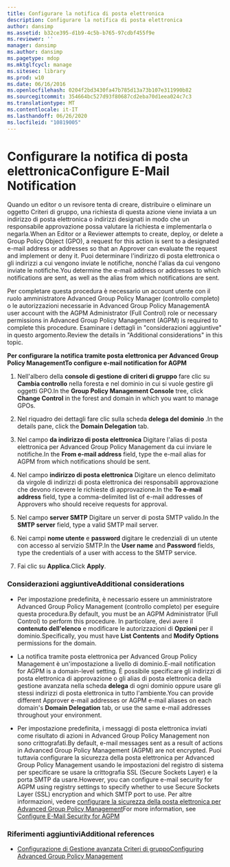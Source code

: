 ```yaml
---
title: Configurare la notifica di posta elettronica
description: Configurare la notifica di posta elettronica
author: dansimp
ms.assetid: b32ce395-d1b9-4c5b-b765-97cdbf455f9e
ms.reviewer: ''
manager: dansimp
ms.author: dansimp
ms.pagetype: mdop
ms.mktglfcycl: manage
ms.sitesec: library
ms.prod: w10
ms.date: 06/16/2016
ms.openlocfilehash: 0204f2bd3430fa47b785d13a73b107e311990b82
ms.sourcegitcommit: 354664bc527d93f80687cd2eba70d1eea024c7c3
ms.translationtype: MT
ms.contentlocale: it-IT
ms.lasthandoff: 06/26/2020
ms.locfileid: "10819005"
---
```

# <span data-ttu-id="777e5-103">Configurare la notifica di posta elettronica</span><span class="sxs-lookup"><span data-stu-id="777e5-103">Configure E-Mail Notification</span></span>


<span data-ttu-id="777e5-104">Quando un editor o un revisore tenta di creare, distribuire o eliminare un oggetto Criteri di gruppo, una richiesta di questa azione viene inviata a un indirizzo di posta elettronica o indirizzi designati in modo che un responsabile approvazione possa valutare la richiesta e implementarla o negarla.</span><span class="sxs-lookup"><span data-stu-id="777e5-104">When an Editor or a Reviewer attempts to create, deploy, or delete a Group Policy Object (GPO), a request for this action is sent to a designated e-mail address or addresses so that an Approver can evaluate the request and implement or deny it.</span></span> <span data-ttu-id="777e5-105">Puoi determinare l'indirizzo di posta elettronica o gli indirizzi a cui vengono inviate le notifiche, nonché l'alias da cui vengono inviate le notifiche.</span><span class="sxs-lookup"><span data-stu-id="777e5-105">You determine the e-mail address or addresses to which notifications are sent, as well as the alias from which notifications are sent.</span></span>

<span data-ttu-id="777e5-106">Per completare questa procedura è necessario un account utente con il ruolo amministratore Advanced Group Policy Manager (controllo completo) o le autorizzazioni necessarie in Advanced Group Policy Management</span><span class="sxs-lookup"><span data-stu-id="777e5-106">A user account with the AGPM Administrator (Full Control) role or necessary permissions in Advanced Group Policy Management (AGPM) is required to complete this procedure.</span></span> <span data-ttu-id="777e5-107">Esaminare i dettagli in "considerazioni aggiuntive" in questo argomento.</span><span class="sxs-lookup"><span data-stu-id="777e5-107">Review the details in "Additional considerations" in this topic.</span></span>

**<span data-ttu-id="777e5-108">Per configurare la notifica tramite posta elettronica per Advanced Group Policy Management</span><span class="sxs-lookup"><span data-stu-id="777e5-108">To configure e-mail notification for AGPM</span></span>**

1.  <span data-ttu-id="777e5-109">Nell'albero della **console di gestione di criteri di gruppo** fare clic su **Cambia controllo** nella foresta e nel dominio in cui si vuole gestire gli oggetti GPO.</span><span class="sxs-lookup"><span data-stu-id="777e5-109">In the **Group Policy Management Console** tree, click **Change Control** in the forest and domain in which you want to manage GPOs.</span></span>

2.  <span data-ttu-id="777e5-110">Nel riquadro dei dettagli fare clic sulla scheda **delega del dominio** .</span><span class="sxs-lookup"><span data-stu-id="777e5-110">In the details pane, click the **Domain Delegation** tab.</span></span>

3.  <span data-ttu-id="777e5-111">Nel campo **da indirizzo di posta elettronica** Digitare l'alias di posta elettronica per Advanced Group Policy Management da cui inviare le notifiche.</span><span class="sxs-lookup"><span data-stu-id="777e5-111">In the **From e-mail address** field, type the e-mail alias for AGPM from which notifications should be sent.</span></span>

4.  <span data-ttu-id="777e5-112">Nel campo **indirizzo di posta elettronica** Digitare un elenco delimitato da virgole di indirizzi di posta elettronica dei responsabili approvazione che devono ricevere le richieste di approvazione.</span><span class="sxs-lookup"><span data-stu-id="777e5-112">In the **To e-mail address** field, type a comma-delimited list of e-mail addresses of Approvers who should receive requests for approval.</span></span>

5.  <span data-ttu-id="777e5-113">Nel campo **server SMTP** Digitare un server di posta SMTP valido.</span><span class="sxs-lookup"><span data-stu-id="777e5-113">In the **SMTP server** field, type a valid SMTP mail server.</span></span>

6.  <span data-ttu-id="777e5-114">Nei campi **nome utente** e **password** digitare le credenziali di un utente con accesso al servizio SMTP.</span><span class="sxs-lookup"><span data-stu-id="777e5-114">In the **User name** and **Password** fields, type the credentials of a user with access to the SMTP service.</span></span>

7.  <span data-ttu-id="777e5-115">Fai clic su **Applica**.</span><span class="sxs-lookup"><span data-stu-id="777e5-115">Click **Apply**.</span></span>

### <span data-ttu-id="777e5-116">Considerazioni aggiuntive</span><span class="sxs-lookup"><span data-stu-id="777e5-116">Additional considerations</span></span>

-   <span data-ttu-id="777e5-117">Per impostazione predefinita, è necessario essere un amministratore Advanced Group Policy Management (controllo completo) per eseguire questa procedura.</span><span class="sxs-lookup"><span data-stu-id="777e5-117">By default, you must be an AGPM Administrator (Full Control) to perform this procedure.</span></span> <span data-ttu-id="777e5-118">In particolare, devi avere il **contenuto dell'elenco** e modificare le autorizzazioni di **Opzioni** per il dominio.</span><span class="sxs-lookup"><span data-stu-id="777e5-118">Specifically, you must have **List Contents** and **Modify Options** permissions for the domain.</span></span>

-   <span data-ttu-id="777e5-119">La notifica tramite posta elettronica per Advanced Group Policy Management è un'impostazione a livello di dominio.</span><span class="sxs-lookup"><span data-stu-id="777e5-119">E-mail notification for AGPM is a domain-level setting.</span></span> <span data-ttu-id="777e5-120">È possibile specificare gli indirizzi di posta elettronica di approvazione o gli alias di posta elettronica della gestione avanzata nella scheda **delega** di ogni dominio oppure usare gli stessi indirizzi di posta elettronica in tutto l'ambiente.</span><span class="sxs-lookup"><span data-stu-id="777e5-120">You can provide different Approver e-mail addresses or AGPM e-mail aliases on each domain's **Domain Delegation** tab, or use the same e-mail addresses throughout your environment.</span></span>

-   <span data-ttu-id="777e5-121">Per impostazione predefinita, i messaggi di posta elettronica inviati come risultato di azioni in Advanced Group Policy Management non sono crittografati.</span><span class="sxs-lookup"><span data-stu-id="777e5-121">By default, e-mail messages sent as a result of actions in Advanced Group Policy Management (AGPM) are not encrypted.</span></span> <span data-ttu-id="777e5-122">Puoi tuttavia configurare la sicurezza della posta elettronica per Advanced Group Policy Management usando le impostazioni del registro di sistema per specificare se usare la crittografia SSL (Secure Sockets Layer) e la porta SMTP da usare.</span><span class="sxs-lookup"><span data-stu-id="777e5-122">However, you can configure e-mail security for AGPM using registry settings to specify whether to use Secure Sockets Layer (SSL) encryption and which SMTP port to use.</span></span> <span data-ttu-id="777e5-123">Per altre informazioni, vedere [configurare la sicurezza della posta elettronica per Advanced Group Policy Management](configure-e-mail-security-for-agpm-agpm30ops.md)</span><span class="sxs-lookup"><span data-stu-id="777e5-123">For more information, see [Configure E-Mail Security for AGPM](configure-e-mail-security-for-agpm-agpm30ops.md)</span></span>

### <span data-ttu-id="777e5-124">Riferimenti aggiuntivi</span><span class="sxs-lookup"><span data-stu-id="777e5-124">Additional references</span></span>

-   [<span data-ttu-id="777e5-125">Configurazione di Gestione avanzata Criteri di gruppo</span><span class="sxs-lookup"><span data-stu-id="777e5-125">Configuring Advanced Group Policy Management</span></span>](configuring-advanced-group-policy-management.md)

 

 





